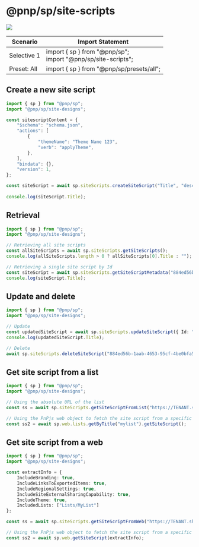 # @pnp/sp/site-scripts

[![](https://img.shields.io/badge/Selective%20Imports-informational.svg)](../concepts/selective-imports.md)

|Scenario|Import Statement|
|--|--|
|Selective 1|import { sp } from "@pnp/sp";<br />import "@pnp/sp/site-scripts";|
|Preset: All|import { sp } from "@pnp/sp/presets/all";|

## Create a new site script

```TypeScript
import { sp } from "@pnp/sp";
import "@pnp/sp/site-designs";

const sitescriptContent = {
    "$schema": "schema.json",
    "actions": [
        {
            "themeName": "Theme Name 123",
            "verb": "applyTheme",
        },
    ],
    "bindata": {},
    "version": 1,
};

const siteScript = await sp.siteScripts.createSiteScript("Title", "description", sitescriptContent);
    
console.log(siteScript.Title);
```

## Retrieval

```TypeScript
import { sp } from "@pnp/sp";
import "@pnp/sp/site-designs";

// Retrieving all site scripts
const allSiteScripts = await sp.siteScripts.getSiteScripts();
console.log(allSiteScripts.length > 0 ? allSiteScripts[0].Title : "");

// Retrieving a single site script by Id
const siteScript = await sp.siteScripts.getSiteScriptMetadata("884ed56b-1aab-4653-95cf-4be0bfa5ef0a");
console.log(siteScript.Title);
```

## Update and delete

```TypeScript
import { sp } from "@pnp/sp";
import "@pnp/sp/site-designs";

// Update
const updatedSiteScript = await sp.siteScripts.updateSiteScript({ Id: "884ed56b-1aab-4653-95cf-4be0bfa5ef0a", Title: "New Title" });
console.log(updatedSiteScript.Title);

// Delete
await sp.siteScripts.deleteSiteScript("884ed56b-1aab-4653-95cf-4be0bfa5ef0a");
```

## Get site script from a list

```TypeScript
import { sp } from "@pnp/sp";
import "@pnp/sp/site-designs";

// Using the absolute URL of the list
const ss = await sp.siteScripts.getSiteScriptFromList("https://TENANT.sharepoint.com/Lists/mylist");

// Using the PnPjs web object to fetch the site script from a specific list
const ss2 = await sp.web.lists.getByTitle("mylist").getSiteScript();
```

## Get site script from a web
```TypeScript
import { sp } from "@pnp/sp";
import "@pnp/sp/site-designs";

const extractInfo = {
    IncludeBranding: true,
    IncludeLinksToExportedItems: true,
    IncludeRegionalSettings: true,
    IncludeSiteExternalSharingCapability: true,
    IncludeTheme: true,
    IncludedLists: ["Lists/MyList"]
};

const ss = await sp.siteScripts.getSiteScriptFromWeb("https://TENANT.sharepoint.com/sites/mysite", extractInfo);

// Using the PnPjs web object to fetch the site script from a specific web
const ss2 = await sp.web.getSiteScript(extractInfo);
```